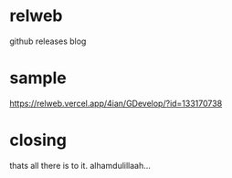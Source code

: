 # relweb
github releases blog


# sample
https://relweb.vercel.app/4ian/GDevelop/?id=133170738


# closing
thats all there is to it. alhamdulillaah...
